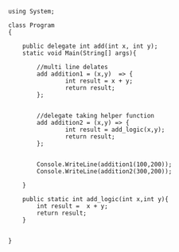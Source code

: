 
          using System;

          class Program
          {

              public delegate int add(int x, int y);
              static void Main(String[] args){           

                  //multi line delates    
                  add addition1 = (x,y)  => {
                          int result = x + y;
                          return result;
                  };


                  //delegate taking helper function
                  add addition2 = (x,y) => {
                          int result = add_logic(x,y);
                          return result;
                  };


                  Console.WriteLine(addition1(100,200));
                  Console.WriteLine(addition2(300,200));

              }

              public static int add_logic(int x,int y){
                  int result =  x + y;
                  return result;
              }


          }

